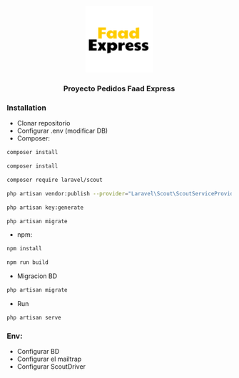 <br />
<div align="center">
  <a href="https://github.com/Igris123/ProyectoLaravelPedidos">
    <img src="public/img/AdminLTELogo.png" alt="Logo" width="150" height"150">
  </a>
</div>


<h3 align="center">Proyecto Pedidos Faad Express</h3>


### Installation
* Clonar repositorio
* Configurar .env (modificar DB)
* Composer:  
```sh
composer install
```

```sh
composer install
```
```sh
composer require laravel/scout
```
```sh
php artisan vendor:publish --provider="Laravel\Scout\ScoutServiceProvider
```
```sh
php artisan key:generate
```
```sh
php artisan migrate
```


* npm:  
```sh
npm install
```
```sh
npm run build
```

* Migracion BD  
```sh
php artisan migrate
```

* Run  
```sh
php artisan serve
```

### Env:
* Configurar BD
* Configurar el mailtrap
* Configurar ScoutDriver




